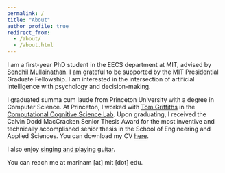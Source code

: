 ```yaml
---
permalink: /
title: "About"
author_profile: true
redirect_from: 
  - /about/
  - /about.html
---
```

I am a first-year PhD student in the EECS department at MIT, advised by [Sendhil Mullainathan](https://sendhil.org/). I am grateful to be supported by the MIT Presidential Graduate Fellowship. I am interested in the intersection of artificial intelligence with psychology and decision-making.

I graduated summa cum laude from Princeton University with a degree in Computer Science. At Princeton, I worked with [Tom Griffiths](https://cocosci.princeton.edu/tom/tom.php) in the [Computational Cognitive Science Lab](https://cocosci.princeton.edu/). Upon graduating, I received the Calvin Dodd MacCracken Senior Thesis Award for the most inventive and technically accomplished senior thesis in the School of Engineering and Applied Sciences. You can download my CV [here](/files/Marina_Mancoridis_CV_Sept_2024.pdf).

I also enjoy [singing and playing guitar](https://open.spotify.com/artist/1JgL4xpqLXXMX4rG1E2wnD?si=_VUlDYu6SXGjbfifFEeiMQ).

You can reach me at marinam [at] mit [dot] edu.
